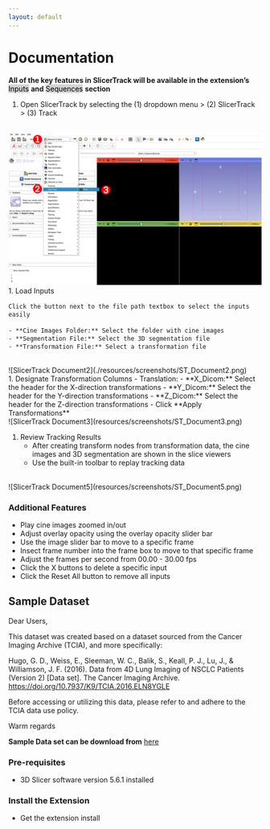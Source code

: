 ```yaml
---
layout: default
---
```

# Documentation
**All of the key features in SlicerTrack will be available in the extension’s** <mark style="background-color: lightgray">Inputs</mark> **and** <mark style="background-color: lightgray">Sequences</mark> **section**

1. Open SlicerTrack by selecting the (1) dropdown menu > (2) SlicerTrack > (3) Track
<br>
    <img src='resources/screenshots/ST_Document1.png' />
<br>
1. Load Inputs 

    Click the button next to the file path textbox to select the inputs easily

    - **Cine Images Folder:** Select the folder with cine images
    - **Segmentation File:** Select the 3D segmentation file
    - **Transformation File:** Select a transformation file
<br>
    ![SlicerTrack Document2](./resources/screenshots/ST_Document2.png)
<br>
1. Designate Transformation Columns
    - Translation: 
        - **X_Dicom:** Select the header for the X-direction transformations
        - **Y_Dicom:** Select the header for the Y-direction transformations
        - **Z_Dicom:** Select the header for the Z-direction transformations
    - Click **Apply Transformations**
<br>
    ![SlicerTrack Document3](resources/screenshots/ST_Document3.png)
<br>

1. Review Tracking Results
    - After creating transform nodes from transformation data, the cine images and 3D segmentation are shown in the slice viewers
    - Use the built-in toolbar to replay tracking data
<br>
    ![SlicerTrack Document5](resources/screenshots/ST_Document5.png)
<br>

### Additional Features
- Play cine images zoomed in/out
- Adjust overlay opacity using the overlay opacity slider bar
- Use the image slider bar to move to a specific frame
- Insect frame number into the frame box to move to that specific frame
- Adjust the frames per second from 00.00 - 30.00 fps
- Click the X buttons to delete a specific input
- Click the Reset All button to remove all inputs 


## Sample Dataset

Dear Users,

This dataset was created based on a dataset sourced from the Cancer Imaging Archive (TCIA), and more specifically:

Hugo, G. D., Weiss, E., Sleeman, W. C., Balik, S., Keall, P. J., Lu, J., & Williamson, J. F. (2016). Data from 4D Lung Imaging of NSCLC Patients (Version 2) [Data set]. The Cancer Imaging Archive. https://doi.org/10.7937/K9/TCIA.2016.ELN8YGLE

Before accessing or utilizing this data, please refer to and adhere to the TCIA data use policy.

Warm regards


**Sample Data set can be download from** [here](https://drive.google.com/drive/folders/1qJj53YfGM4Q7atsI-XZyySvR-F98ENXA?usp=sharing)



### Pre-requisites

- 3D Slicer software version 5.6.1 installed 

### Install the Extension

- Get the extension install